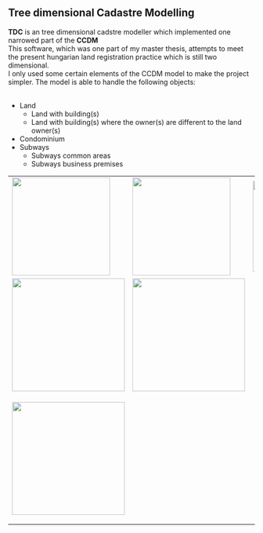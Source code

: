 ## Tree dimensional Cadastre Modelling ##

**TDC** is an tree dimensional cadstre modeller which implemented one narrowed part of the **CCDM**<br>
This software, which was one part of my master thesis, attempts to meet the present hungarian land registration practice which is still two dimensional.<br>
I only used some certain elements of the CCDM model to make the project simpler. The model is able to handle the following objects:<br>
<br>
<ul><li>Land<br>
<ul><li>Land with building(s)<br>
</li><li>Land with building(s) where the owner(s) are different to the land owner(s)<br>
</li></ul></li><li>Condominium<br>
</li><li>Subways<br>
<ul><li>Subways common areas<br>
</li><li>Subways business premises</li></ul></li></ul>


<table border='0'>
<blockquote><tr>
<blockquote><td><img src='https://akoel-tdc.googlecode.com/svn/trunk/documents/Pictures/undertgrund-map-2d-1.png' width='200'>
<td><img src='https://akoel-tdc.googlecode.com/svn/trunk/documents/Pictures/undergrund-map-2d-2.png' width='200'>
<td><img src='https://akoel-tdc.googlecode.com/svn/trunk/documents/Pictures/undergrund-map-3d-1.png' height='185'>
</blockquote><tr /></blockquote>

<blockquote><tr>
<blockquote><td valign='top'><img src='https://akoel-tdc.googlecode.com/svn/trunk/documents/Pictures/map-2d-1.png' height='230'>
<td valign='top'><img src='https://akoel-tdc.googlecode.com/svn/trunk/documents/Pictures/map-3d-1.png' height='230'>
</blockquote><blockquote><tr /></blockquote></blockquote>

<tr>
<blockquote><td valign='top'><img src='https://akoel-tdc.googlecode.com/svn/trunk/documents/Pictures/building-3d-1.png' height='230'>
</blockquote><blockquote><tr /></blockquote>

<table />